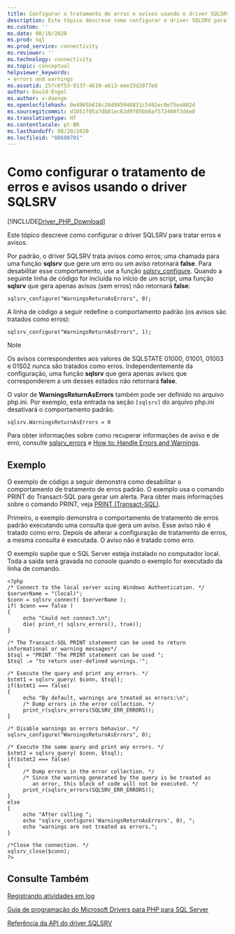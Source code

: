 ```yaml
---
title: Configurar o tratamento de erros e avisos usando o driver SQLSRV
description: Este tópico descreve como configurar o driver SQLSRV para o tratamento de erros e avisos ao usar o Driver do Microsoft SQLSRV para PHP para SQL Server
ms.custom: ''
ms.date: 08/10/2020
ms.prod: sql
ms.prod_service: connectivity
ms.reviewer: ''
ms.technology: connectivity
ms.topic: conceptual
helpviewer_keywords:
- errors and warnings
ms.assetid: 257c6f53-9137-4619-a613-eee33d2077e8
author: David-Engel
ms.author: v-daenge
ms.openlocfilehash: 0e4905b618c20d945946831c5492ec0e75ea882d
ms.sourcegitcommit: d1051f05a7db81ec62d9785bb6af572408f3d4e0
ms.translationtype: HT
ms.contentlocale: pt-BR
ms.lasthandoff: 08/20/2020
ms.locfileid: "88680701"
---
```

# <a name="how-to-configure-error-and-warning-handling-using-the-sqlsrv-driver"></a>Como configurar o tratamento de erros e avisos usando o driver SQLSRV
[!INCLUDE[Driver_PHP_Download](../../includes/driver_php_download.md)]

Este tópico descreve como configurar o driver SQLSRV para tratar erros e avisos.  
  
Por padrão, o driver SQLSRV trata avisos como erros; uma chamada para uma função **sqlsrv** que gere um erro ou um aviso retornará **false**. Para desabilitar esse comportamento, use a função [sqlsrv_configure](../../connect/php/sqlsrv-configure.md). Quando a seguinte linha de código for incluída no início de um script, uma função **sqlsrv** que gera apenas avisos (sem erros) não retornará **false**:  
  
`sqlsrv_configure("WarningsReturnAsErrors", 0);`  
  
A linha de código a seguir redefine o comportamento padrão (os avisos são tratados como erros):  
  
`sqlsrv_configure("WarningsReturnAsErrors", 1);`  
  
> [!NOTE]  
> Os avisos correspondentes aos valores de SQLSTATE 01000, 01001, 01003 e 01S02 nunca são tratados como erros. Independentemente da configuração, uma função **sqlsrv** que gera apenas avisos que corresponderem a um desses estados não retornará **false**.  
  
O valor de **WarningsReturnAsErrors** também pode ser definido no arquivo php.ini. Por exemplo, esta entrada na seção `[sqlsrv]` do arquivo php.ini desativará o comportamento padrão.  
  
`sqlsrv.WarningsReturnAsErrors = 0`  
  
Para obter informações sobre como recuperar informações de aviso e de erro, consulte [sqlsrv_errors](../../connect/php/sqlsrv-errors.md) e [How to: Handle Errors and Warnings](../../connect/php/how-to-handle-errors-and-warnings-using-the-sqlsrv-driver.md).  
  
## <a name="example"></a>Exemplo  
O exemplo de código a seguir demonstra como desabilitar o comportamento de tratamento de erros padrão. O exemplo usa o comando PRINT do Transact-SQL para gerar um alerta. Para obter mais informações sobre o comando PRINT, veja [PRINT (Transact-SQL)](../../t-sql/language-elements/print-transact-sql.md).  
  
Primeiro, o exemplo demonstra o comportamento de tratamento de erros padrão executando uma consulta que gera um aviso. Esse aviso não é tratado como erro. Depois de alterar a configuração de tratamento de erros, a mesma consulta é executada. O aviso não é tratado como erro.  
  
O exemplo supõe que o SQL Server esteja instalado no computador local. Toda a saída será gravada no console quando o exemplo for executado da linha de comando.  
  
```  
<?php  
/* Connect to the local server using Windows Authentication. */  
$serverName = "(local)";  
$conn = sqlsrv_connect( $serverName );  
if( $conn === false )  
{  
     echo "Could not connect.\n";  
     die( print_r( sqlsrv_errors(), true));  
}  
  
/* The Transact-SQL PRINT statement can be used to return   
informational or warning messages*/  
$tsql = "PRINT 'The PRINT statement can be used ";  
$tsql .= "to return user-defined warnings.'";  
  
/* Execute the query and print any errors. */  
$stmt1 = sqlsrv_query( $conn, $tsql);  
if($stmt1 === false)  
{  
     echo "By default, warnings are treated as errors:\n";  
     /* Dump errors in the error collection. */  
     print_r(sqlsrv_errors(SQLSRV_ERR_ERRORS));  
}  
  
/* Disable warnings as errors behavior. */  
sqlsrv_configure("WarningsReturnAsErrors", 0);  
  
/* Execute the same query and print any errors. */  
$stmt2 = sqlsrv_query( $conn, $tsql);  
if($stmt2 === false)  
{  
     /* Dump errors in the error collection. */  
     /* Since the warning generated by the query is be treated as   
        an error, this block of code will not be executed. */  
     print_r(sqlsrv_errors(SQLSRV_ERR_ERRORS));  
}  
else  
{  
     echo "After calling ";  
     echo "sqlsrv_configure('WarningsReturnAsErrors', 0), ";  
     echo "warnings are not treated as errors.";  
}  
  
/*Close the connection. */  
sqlsrv_close($conn);  
?>  
```  
  
## <a name="see-also"></a>Consulte Também  
[Registrando atividades em log](../../connect/php/logging-activity.md)

[Guia de programação do Microsoft Drivers para PHP para SQL Server](../../connect/php/programming-guide-for-php-sql-driver.md)

[Referência da API do driver SQLSRV](../../connect/php/sqlsrv-driver-api-reference.md)  
  
